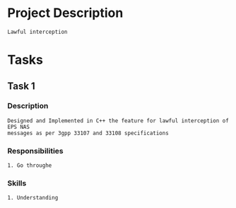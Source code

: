# Project Description
```
Lawful interception
```

# Tasks
## Task 1
### Description
```
Designed and Implemented in C++ the feature for lawful interception of EPS NAS
messages as per 3gpp 33107 and 33108 specifications
```
### Responsibilities
```
1. Go throughe
```
### Skills
```
1. Understanding
```

